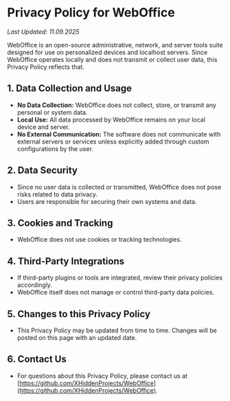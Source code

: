 # Privacy Policy for WebOffice

_Last Updated: 11.09.2025_

WebOffice is an open-source administrative, network, and server tools suite designed for use on personalized devices and localhost servers. Since WebOffice operates locally and does not transmit or collect user data, this Privacy Policy reflects that.

## 1. Data Collection and Usage

- **No Data Collection:** WebOffice does not collect, store, or transmit any personal or system data.
- **Local Use:** All data processed by WebOffice remains on your local device and server.
- **No External Communication:** The software does not communicate with external servers or services unless explicitly added through custom configurations by the user.

## 2. Data Security

- Since no user data is collected or transmitted, WebOffice does not pose risks related to data privacy.
- Users are responsible for securing their own systems and data.

## 3. Cookies and Tracking

- WebOffice does not use cookies or tracking technologies.

## 4. Third-Party Integrations

- If third-party plugins or tools are integrated, review their privacy policies accordingly.
- WebOffice itself does not manage or control third-party data policies.

## 5. Changes to this Privacy Policy

- This Privacy Policy may be updated from time to time. Changes will be posted on this page with an updated date.

## 6. Contact Us

- For questions about this Privacy Policy, please contact us at [https://github.com/XHiddenProjects/WebOffice](https://github.com/XHiddenProjects/WebOffice).
